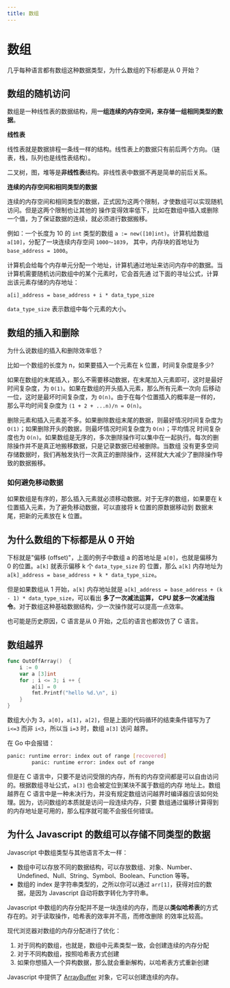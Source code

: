 ```yaml
---
title: 数组
---
```


# 数组
几乎每种语言都有数组这种数据类型，为什么数组的下标都是从 0 开始？

## 数组的随机访问
数组是一种线性表的数据结构，用**一组连续的内存空间，来存储一组相同类型的数据**。

**线性表**

线性表就是数据排程一条线一样的结构。线性表上的数据只有前后两个方向。（链表，栈，队列也是线性表结构）。

二叉树，图，堆等是**非线性表**结构。非线性表中数据不再是简单的前后关系。

**连续的内存空间和相同类型的数据**

连续的内存空间和相同类型的数据，正式因为这两个限制，才使数组可以实现随机访问。但是这两个限制也让其他的
操作变得效率低下，比如在数组中插入或删除一个值，为了保证数据的连续，就必须进行数据搬移。

例如：一个长度为 10 的 `int` 类型的数组 `a := new([10]int)`。计算机给数组 `a[10]`，分配了一块连续内存空间 `1000～1039`，
其中，内存块的首地址为 `base_address = 1000`。

计算机会给每个内存单元分配一个地址，计算机通过地址来访问内存中的数据。当计算机需要随机访问数组中的某个元素时，它会首先通
过下面的寻址公式，计算出该元素存储的内存地址：
```
a[i]_address = base_address + i * data_type_size
```

`data_type_size` 表示数组中每个元素的大小。

## 数组的插入和删除
为什么说数组的插入和删除效率低？

比如一个数组的长度为 n，如果要插入一个元素在 k 位置，时间复杂度是多少?

如果在数组的末尾插入，那么不需要移动数据，在末尾加入元素即可，这时是最好时间复杂度，为 `O(1)`。如果在数组的开头插入元素，那么所有元素一次向
后移动一位，这时是最坏时间复杂度，为 `O(n)`。由于在每个位置插入的概率是一样的，那么平均时间复杂度为 `(1 + 2 + ...n)/n = O(n)`。

删除元素和插入元素差不多。如果删除数组末尾的数据，则最好情况时间复杂度为 `O(1)`；如果删除开头的数据，则最坏情况时间复杂度为 `O(n)`；平均情况
时间复杂度也为 `O(n)`。如果数组是无序的，多次删除操作可以集中在一起执行。每次的删除操作并不是真正地搬移数据，只是记录数据已经被删除。当数组
没有更多空间存储数据时，我们再触发执行一次真正的删除操作，这样就大大减少了删除操作导致的数据搬移。

### 如何避免移动数据
如果数组是有序的，那么插入元素就必须移动数据。对于无序的数组，如果要在 k 位置插入元素，为了避免移动数据，可以直接将 k 位置的原数据移动到
数据末尾，把新的元素放在 k 位置。

## 为什么数组的下标都是从 0 开始
下标就是"偏移 (offset)"，上面的例子中数组 a 的首地址是 `a[0]`，也就是偏移为 0 的位置。`a[k]` 就表示偏移 k 个 `data_type_size` 的
位置，那么 `a[k]` 内存地址为 `a[k]_address = base_address + k * data_type_size`。

但是如果数组从 1 开始，`a[k]` 内存地址就是 `a[k]_address = base_address + (k - 1) * data_type_size`，可以看出
**多了一次减法运算， CPU 就多一次减法指令**。对于数组这种基础数据结构，少一次操作就可以提高一点效率。

也可能是历史原因，C 语言是从 0 开始，之后的语言也都效仿了 C 语言。

## 数组越界
```go
func OutOffArray()  {
    i := 0
    var a [3]int
    for ; i <= 3; i ++ {
        a[i] = 0
        fmt.Printf("hello %d.\n", i)
    }
}
```
数组大小为 3，`a[0]`，`a[1]`，`a[2]`，但是上面的代码循环的结束条件错写为了 `i<=3` 而非 `i<3`，所以当 `i=3` 时，数组 `a[3]` 访问
越界。

在 Go 中会报错：
```sh
panic: runtime error: index out of range [recovered]
        panic: runtime error: index out of range

```

但是在 C 语言中，只要不是访问受限的内存，所有的内存空间都是可以自由访问的。根据数组寻址公式，`a[3]` 也会被定位到某块不属于数组的内存
地址上。数组越界在 C 语言中是一种未决行为，并没有规定数组访问越界时编译器应该如何处理。因为，访问数组的本质就是访问一段连续内存，只要
数组通过偏移计算得到的内存地址是可用的，那么程序就可能不会报任何错误。

## 为什么 Javascript 的数组可以存储不同类型的数据
Javascript 中数组类型与其他语言不太一样：
- 数组中可以存放不同的数据结构，可以存放数组、对象、Number、Undefined、Null、String、Symbol、Boolean、Function 等等。
- 数组的 index 是字符串类型的，之所以你可以通过 `arr[1]`，获得对应的数据，是因为 Javascript 自动将数字转化为字符串。

Javascript 中数组的内存分配并不是一块连续的内存，而是以**类似哈希表**的方式存在的。对于读取操作，哈希表的效率并不高，而修改删除
的效率比较高。

现代浏览器对数组的内存分配进行了优化：
1. 对于同构的数组，也就是，数组中元素类型一致，会创建连续的内存分配
2. 对于不同构数组，按照哈希表方式创建
3. 如果你想插入一个异构数据，那么就会重新解构，以哈希表方式重新创建

Javascript 中提供了 [ArrayBuffer](https://javascript.ruanyifeng.com/stdlib/arraybuffer.html#toc0) 对象，它可以创建连续的内存。
